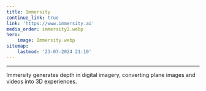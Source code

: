 ```yaml
---
title: Immersity
continue_link: true
link: 'https://www.immersity.ai'
media_order: immersity2.webp
hero:
    image: Immersity.webp
sitemap:
    lastmod: '23-07-2024 21:10'
---
```


---
Immersity generates depth in digital imagery, converting plane images and videos into 3D experiences.